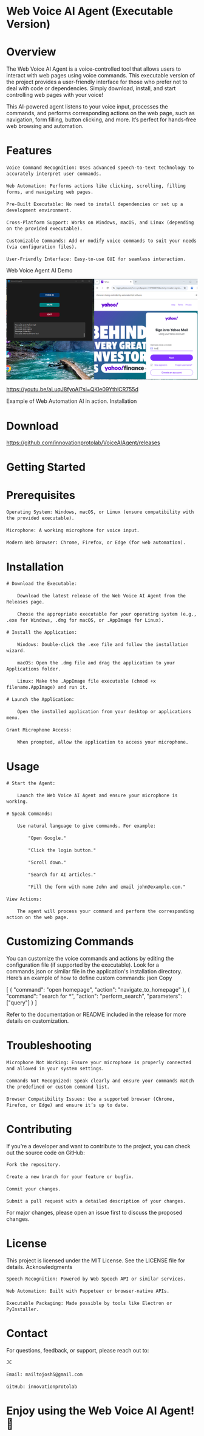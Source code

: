 # Web Voice AI Agent (Executable Version)
# Overview

The Web Voice AI Agent is a voice-controlled tool that allows users to interact with web pages using voice commands. This executable version of the project provides a user-friendly interface for those who prefer not to deal with code or dependencies. Simply download, install, and start controlling web pages with your voice!

This AI-powered agent listens to your voice input, processes the commands, and performs corresponding actions on the web page, such as navigation, form filling, button clicking, and more. It’s perfect for hands-free web browsing and automation.
# Features

    Voice Command Recognition: Uses advanced speech-to-text technology to accurately interpret user commands.

    Web Automation: Performs actions like clicking, scrolling, filling forms, and navigating web pages.

    Pre-Built Executable: No need to install dependencies or set up a development environment.

    Cross-Platform Support: Works on Windows, macOS, and Linux (depending on the provided executable).

    Customizable Commands: Add or modify voice commands to suit your needs (via configuration files).

    User-Friendly Interface: Easy-to-use GUI for seamless interaction.
    
    


Web Voice Agent AI Demo

![Web Voice Agent Demo](VoiceAgentAI.PNG)

https://youtu.be/aLuqJ8fyoAI?si=QKle09YthlCR755d

Example of Web Automation AI in action.
Installation

# Download

https://github.com/innovationprotolab/VoiceAIAgent/releases




# Getting Started
# Prerequisites

    Operating System: Windows, macOS, or Linux (ensure compatibility with the provided executable).

    Microphone: A working microphone for voice input.

    Modern Web Browser: Chrome, Firefox, or Edge (for web automation).

# Installation

    # Download the Executable:

        Download the latest release of the Web Voice AI Agent from the Releases page.

        Choose the appropriate executable for your operating system (e.g., .exe for Windows, .dmg for macOS, or .AppImage for Linux).

    # Install the Application:

        Windows: Double-click the .exe file and follow the installation wizard.

        macOS: Open the .dmg file and drag the application to your Applications folder.

        Linux: Make the .AppImage file executable (chmod +x filename.AppImage) and run it.

    # Launch the Application:

        Open the installed application from your desktop or applications menu.

    Grant Microphone Access:

        When prompted, allow the application to access your microphone.

# Usage

    # Start the Agent:

        Launch the Web Voice AI Agent and ensure your microphone is working.

    # Speak Commands:

        Use natural language to give commands. For example:

            "Open Google."

            "Click the login button."

            "Scroll down."

            "Search for AI articles."

            "Fill the form with name John and email john@example.com."

    View Actions:

        The agent will process your command and perform the corresponding action on the web page.

# Customizing Commands

You can customize the voice commands and actions by editing the configuration file (if supported by the executable). Look for a commands.json or similar file in the application's installation directory. Here’s an example of how to define custom commands:
json
Copy

[
  {
    "command": "open homepage",
    "action": "navigate_to_homepage"
  },
  {
    "command": "search for *",
    "action": "perform_search",
    "parameters": ["query"]
  }
]

Refer to the documentation or README included in the release for more details on customization.
# Troubleshooting

    Microphone Not Working: Ensure your microphone is properly connected and allowed in your system settings.

    Commands Not Recognized: Speak clearly and ensure your commands match the predefined or custom command list.

    Browser Compatibility Issues: Use a supported browser (Chrome, Firefox, or Edge) and ensure it’s up to date.

# Contributing

If you’re a developer and want to contribute to the project, you can check out the source code on GitHub:

    Fork the repository.

    Create a new branch for your feature or bugfix.

    Commit your changes.

    Submit a pull request with a detailed description of your changes.

For major changes, please open an issue first to discuss the proposed changes.
# License

This project is licensed under the MIT License. See the LICENSE file for details.
Acknowledgments

    Speech Recognition: Powered by Web Speech API or similar services.

    Web Automation: Built with Puppeteer or browser-native APIs.

    Executable Packaging: Made possible by tools like Electron or PyInstaller.

# Contact

For questions, feedback, or support, please reach out to:

    JC

    Email: mailtojosh5@gmail.com

    GitHub: innovationprotolab

# Enjoy using the Web Voice AI Agent! 🚀
